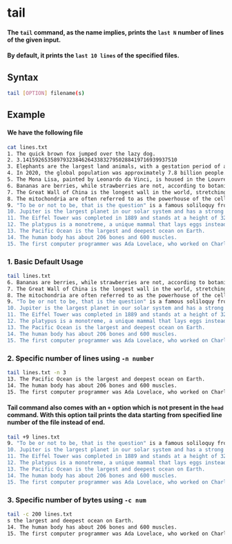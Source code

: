 # tail
#### The `tail` command, as the name implies, prints the `last N` number of lines of the given input.
#### By default, it prints the `last 10 lines` of the specified files.
## Syntax
```bash
tail [OPTION] filename(s)
```

## Example
#### We have the following file
```bash
cat lines.txt
1. The quick brown fox jumped over the lazy dog.
2. 3.14159265358979323846264338327950288419716939937510
3. Elephants are the largest land animals, with a gestation period of about 22 months.
4. In 2020, the global population was approximately 7.8 billion people.
5. The Mona Lisa, painted by Leonardo da Vinci, is housed in the Louvre Museum in Paris.
6. Bananas are berries, while strawberries are not, according to botanical classification.
7. The Great Wall of China is the longest wall in the world, stretching over 13,000 miles.
8. The mitochondria are often referred to as the powerhouse of the cell.
9. "To be or not to be, that is the question" is a famous soliloquy from Shakespeare's Hamlet.
10. Jupiter is the largest planet in our solar system and has a strong magnetic field.
11. The Eiffel Tower was completed in 1889 and stands at a height of 324 meters.
12. The platypus is a monotreme, a unique mammal that lays eggs instead of giving birth.
13. The Pacific Ocean is the largest and deepest ocean on Earth.
14. The human body has about 206 bones and 600 muscles.
15. The first computer programmer was Ada Lovelace, who worked on Charles Babbage's Analytical Engine.
```
### 1. Basic Default Usage
```bash
tail lines.txt
6. Bananas are berries, while strawberries are not, according to botanical classification.
7. The Great Wall of China is the longest wall in the world, stretching over 13,000 miles.
8. The mitochondria are often referred to as the powerhouse of the cell.
9. "To be or not to be, that is the question" is a famous soliloquy from Shakespeare's Hamlet.
10. Jupiter is the largest planet in our solar system and has a strong magnetic field.
11. The Eiffel Tower was completed in 1889 and stands at a height of 324 meters.
12. The platypus is a monotreme, a unique mammal that lays eggs instead of giving birth.
13. The Pacific Ocean is the largest and deepest ocean on Earth.
14. The human body has about 206 bones and 600 muscles.
15. The first computer programmer was Ada Lovelace, who worked on Charles Babbage's Analytical Engine.
```
### 2. Specific number of lines using `-n number`
```bash
tail lines.txt -n 3
13. The Pacific Ocean is the largest and deepest ocean on Earth.
14. The human body has about 206 bones and 600 muscles.
15. The first computer programmer was Ada Lovelace, who worked on Charles Babbage's Analytical Engine.
```
#### Tail command also comes with an `+` option which is not present in the `head` command. With this option tail prints the data starting from specified line number of the file instead of end.
```bash
tail +9 lines.txt
9. "To be or not to be, that is the question" is a famous soliloquy from Shakespeare's Hamlet.
10. Jupiter is the largest planet in our solar system and has a strong magnetic field.
11. The Eiffel Tower was completed in 1889 and stands at a height of 324 meters.
12. The platypus is a monotreme, a unique mammal that lays eggs instead of giving birth.
13. The Pacific Ocean is the largest and deepest ocean on Earth.
14. The human body has about 206 bones and 600 muscles.
15. The first computer programmer was Ada Lovelace, who worked on Charles Babbage's Analytical Engine.
```
### 3. Specific number of bytes using `-c num`
```bash
tail -c 200 lines.txt
s the largest and deepest ocean on Earth.
14. The human body has about 206 bones and 600 muscles.
15. The first computer programmer was Ada Lovelace, who worked on Charles Babbage's Analytical Engine.
```